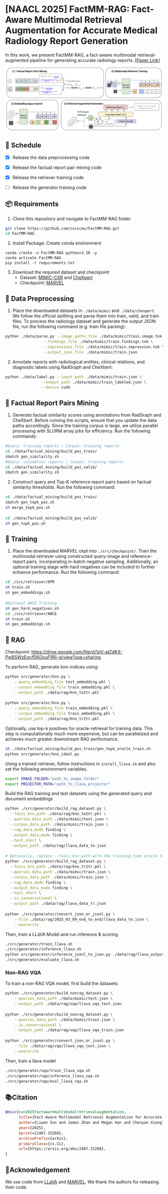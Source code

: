 # [NAACL 2025] FactMM-RAG: Fact-Aware Multimodal Retrieval Augmentation for Accurate Medical Radiology Report Generation
In this work, we present FactMM-RAG, a fact-aware multimodal retrieval-augmented pipeline for generating accurate radiology reports. [[Paper Link](https://arxiv.org/abs/2407.15268)]

![Pipeline](assets/overview.png)

## 📅 Schedule

- [x] Release the data preprocessing code
- [x] Release the factual report pair mining code
- [x] Release the retriever training code
- [ ] Release the generator training code


## 📦 Requirements
1. Clone this repository and navigate to FactMM-RAG folder
```bash
git clone https://github.com/cxcscmu/FactMM-RAG.git
cd FactMM-RAG
```

2. Install Package: Create conda environment

```Shell
conda create -n FactMM-RAG python=3.10 -y
conda activate FactMM-RAG
pip install -r requirements.txt
```

3. Download the required dataset and checkpoint
   - Dataset: [MIMIC-CXR](https://vilmedic.app/papers/acl2023/) and [CheXpert](https://stanfordaimi.azurewebsites.net/datasets/8cbd9ed4-2eb9-4565-affc-111cf4f7ebe2)
   - Checkpoint: [MARVEL](https://huggingface.co/OpenMatch/marvel-ance-clueweb/tree/main) 

## 📖 Data Preprocessing
1. Place the downloaded datasets in `./data/mimic` and `./data/chexpert`. We follow the official splitting and parse them into train, valid, and train files. To process the radiology dataset and generate the output JSON file, run the following command (e.g. train file parsing):
```sh
python ./data/parse.py --image_paths_file ./data/mimic/train.image.tok \
                 --findings_file ./data/mimic/train.findings.tok \
                 --impressions_file ./data/mimic/train.impression.tok \
                 --output_json_file ./data/mimic/train.json
```
2. Annotate reports with radiological entities, clinical relations, and diagnostic labels using RadGraph and CheXbert:
```sh
python ./data/label.py --input_path ./data/mimic/train.json \
                --output_path ./data/mimic/train_labeled.json \
                --device cuda   
```

## 📖 Factual Report Pairs Mining
1. Generate factual similarity scores using annotations from RadGraph and CheXbert. Before running the scripts, ensure that you update the data paths accordingly. Since the training corpus is large, we utilize parallel processing with SLURM array jobs for efficiency. Run the following commands:
```bash
#Query: training reports | Corpus: training reports
cd ./data/factual_mining/build_pos_train/
sbatch gen_similarity.sh
#Query: validation reports | Corpus: training reports
cd ./data/factual_mining/build_pos_valid/
sbatch gen_similarity.sh
```
2. Construct query and Top-K reference report pairs based on factual similarity thresholds. Run the following command:
```bash
cd ./data/factual_mining/build_pos_train/
sbatch gen_topk_pos.sh
sh merge_topk_pos.sh

cd ./data/factual_mining/build_pos_valid/
sh gen_topk_pos.sh
```

## 🚀 Training

1. Place the downloaded MARVEL ckpt into `./src/checkpoint/`. Train the multimodal retriever using constructed query-image and reference-report pairs, incorporating in-batch negative sampling. Additionally, an optional training stage with hard negatives can be included to further enhance performance. Run the following command:
```bash
cd ./src/retriever/DPR
sh train.sh
sh gen_embeddings.sh

#Optional ANCE Training
sh gen_hard_negatives.sh
cd ./src/retriever/ANCE
sh train.sh
sh gen_embeddings.sh
```
## 🚀 RAG

Checkpoint: https://drive.google.com/file/d/1qV-atZdKX-PwBSWzEocf5I63vuF9Ri-g/view?usp=sharing

To perform RAG, generate knn-indices using:

```bash
python src/generator/knn.py \
    --query_embedding_file test_embedding.pkl \
    --corpus_embedding_file train_embedding.pkl \
    --output_path ./data/rag/knn_te2tr.pkl

python src/generator/knn.py \
    --query_embedding_file train_embedding.pkl \
    --corpus_embedding_file train_embedding.pkl \
    --output_path ./data/rag/knn_tr2tr.pkl
```

Optionally, use top-k positives for oracle-retrieval for training data. This step is computationally much
more expensive, but can be parallelized and achieves much greater downstream RAG performance. 

```bash
sh ./data/factual_mining/build_pos_train/gen_topk_oracle_train.sh
python src/generator/knn_ideal.py 
```


Using a trained retriever, follow instructions in `install_llava.sh` and also set the following environment variables. 

```bash
export IMAGE_FOLDER="path_to_image_folder"
export PROJECTOR_PATH="path_to_llava_projector"
```

Build the RAG training and test datasets using the generated query and document embeddings

```bash
python ./src/generator/build_rag_dataset.py \
  --faiss_knn_path ./data/rag/knn_te2tr.pkl \
  --queries_data_path ./data/mimic/test.json \
  --corpus_data_path ./data/mimic/train.json \
  --rag_data_mode finding \
  --output_data_mode finding \
  --test_short \
  --output_path ./data/rag/llava_data_te.json

# Optionally, replace --faiss_knn_path with the training-time oracle top-1
python ./src/generator/build_rag_dataset.py \
  --faiss_knn_path ./data/rag/knn_tr2tr.pkl \
  --queries_data_path ./data/mimic/train.json \
  --corpus_data_path ./data/mimic/train.json \
  --rag_data_mode finding \
  --output_data_mode finding \
  --test_short \
  --is_conversational \
  --output_path ./data/rag/llava_data_tr.json

python ./src/generator/convert_json_or_jsonl.py \
    --file ./data/rag/2025_03_09_end_to_end/llava_data_te.json \
    --overwrite
```

Then, train a LLaVA Model and run inference & scoring

```bash
./src/generator/train_llava.sh
./src/generator/inference_llava.sh
python src/generator/inference_jsonl_to_json.py ./data/rag/llava_output/test/merge_test_eval.jsonl
./src/generator/evaluate_llava.sh
```

### Non-RAG VQA

To train a non-RAG VQA model, first build the datasets:

```bash
python ./src/generator/build_nonrag_dataset.py \
    --queries_data_path ./data/mimic/test.json \
    --output_path ./data/rag/vqa/llava_vqa_test.json

python ./src/generator/build_nonrag_dataset.py \
    --queries_data_path ./data/mimic/train.json \
    --is_conversational \
    --output_path ./data/rag/vqa/llava_vqa_train.json

python ./src/generator/convert_json_or_jsonl.py \
    --file ./data/rag/vqa/llava_vqa_test.json \
    --overwrite
```
Then, train a llava model

```bash
./src/generator/vqa/train_llava_vqa.sh
./src/generator/vqa/inference_llava_vqa.sh
./src/generator/vqa/eval_llava_vqa.sh
```

## 📚Citation
```bibtex
@misc{sun2025factawaremultimodalretrievalaugmentation,
      title={Fact-Aware Multimodal Retrieval Augmentation for Accurate Medical Radiology Report Generation}, 
      author={Liwen Sun and James Zhao and Megan Han and Chenyan Xiong},
      year={2025},
      eprint={2407.15268},
      archivePrefix={arXiv},
      primaryClass={cs.CL},
      url={https://arxiv.org/abs/2407.15268}, 
}
```

## 🙏Acknowledgement
We use code from [LLaVA](https://github.com/haotian-liu/LLaVA) and [MARVEL](https://github.com/OpenMatch/MARVEL). We thank the authors for releasing their code.
